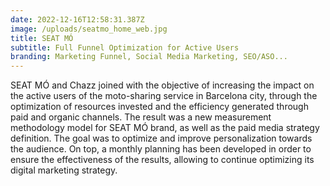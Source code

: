 ```yaml
---
date: 2022-12-16T12:58:31.387Z
image: /uploads/seatmo_home_web.jpg
title: SEAT MÓ
subtitle: Full Funnel Optimization for Active Users
branding: Marketing Funnel, Social Media Marketing, SEO/ASO...
---
```


SEAT MÓ and Chazz joined with the objective of increasing the impact on the active users of the moto-sharing service in Barcelona city, through the optimization of resources invested and the efficiency generated through paid and organic channels. The result was a new measurement methodology model for SEAT MÓ brand, as well as the paid media strategy definition. The goal was to optimize and improve personalization towards the audience. On top, a monthly planning has been developed in order to ensure the effectiveness of the results, allowing to continue optimizing its digital marketing strategy.
